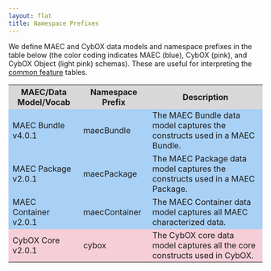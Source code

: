```yaml
---
layout: flat
title: Namespace Prefixes
---
```


We define MAEC and CybOX data models and namespace prefixes in the table below (the color coding indicates MAEC (blue), CybOX (pink), and CybOX Object (light pink) schemas).  These are useful for interpreting the <a href="http://maecproject.github.io/documentation/common_features/">common feature</a> tables.

<table class="table-border">
  <tr style="background-color:#D8D8D8">
    <th>MAEC/Data Model/Vocab</th>
    <th>Namespace Prefix</th>
	<th>Description</th>
  </tr>
  <tr style="background-color:#A9D0F5">
    <td>MAEC Bundle v4.0.1</td>
    <td>maecBundle</td>
	<td>The MAEC Bundle data model captures the constructs used in a MAEC Bundle.</td>
  </tr>
  <tr style="background-color:#A9D0F5">
    <td>MAEC Package v2.0.1</td>
	<td>maecPackage</td>
	<td>The MAEC Package data model captures the constructs used in a MAEC Package.</td>
  </tr>
    <tr style="background-color:#A9D0F5">
    <td>MAEC Container v2.0.1</td>
	<td>maecContainer</td>
	<td>The MAEC Container data model captures all MAEC characterized data.</td>
  </tr>
  <tr style="background-color:#F6CED8">
    <td>CybOX Core v2.0.1</td>
	<td>cybox</td>
	<td>The CybOX core data model captures all the core constructs used in CybOX.</td>
  <tr>
  </tr>
</table>
    	
		   
